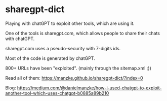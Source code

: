 # sharegpt-dict
Playing with chatGPT to exploit other tools, which are using it.

One of the tools is sharegpt.com, which allows people to share their chats with chatGPT. 

sharegpt.com uses a pseudo-security with 7-digits ids.

Most of the code is generated by chatGPT.

800+ URLs have been "exploited". (mainly through the sitemap.xml ;))

Read all of them:
https://manzke.github.io/sharegpt-dict/?index=0

Blog:
https://medium.com/@danielmanzke/how-i-used-chatgpt-to-exploit-another-tool-which-uses-chatgpt-b0885a89b210
